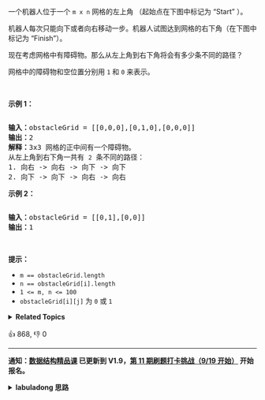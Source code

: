 <p>一个机器人位于一个<meta charset="UTF-8" />&nbsp;<code>m x n</code>&nbsp;网格的左上角 （起始点在下图中标记为 “Start” ）。</p>

<p>机器人每次只能向下或者向右移动一步。机器人试图达到网格的右下角（在下图中标记为 “Finish”）。</p>

<p>现在考虑网格中有障碍物。那么从左上角到右下角将会有多少条不同的路径？</p>

<p>网格中的障碍物和空位置分别用 <code>1</code> 和 <code>0</code> 来表示。</p>

<p>&nbsp;</p>

<p><strong>示例 1：</strong></p>
<img alt="" src="https://assets.leetcode.com/uploads/2020/11/04/robot1.jpg" />
<pre>
<strong>输入：</strong>obstacleGrid = [[0,0,0],[0,1,0],[0,0,0]]
<strong>输出：</strong>2
<strong>解释：</strong>3x3 网格的正中间有一个障碍物。
从左上角到右下角一共有 <code>2</code> 条不同的路径：
1. 向右 -&gt; 向右 -&gt; 向下 -&gt; 向下
2. 向下 -&gt; 向下 -&gt; 向右 -&gt; 向右
</pre>

<p><strong>示例 2：</strong></p>
<img alt="" src="https://assets.leetcode.com/uploads/2020/11/04/robot2.jpg" />
<pre>
<strong>输入：</strong>obstacleGrid = [[0,1],[0,0]]
<strong>输出：</strong>1
</pre>

<p>&nbsp;</p>

<p><strong>提示：</strong></p>

<ul>
	<li><code>m ==&nbsp;obstacleGrid.length</code></li>
	<li><code>n ==&nbsp;obstacleGrid[i].length</code></li>
	<li><code>1 &lt;= m, n &lt;= 100</code></li>
	<li><code>obstacleGrid[i][j]</code> 为 <code>0</code> 或 <code>1</code></li>
</ul>
<details><summary><strong>Related Topics</strong></summary>数组 | 动态规划 | 矩阵</details><br>

<div>👍 868, 👎 0</div>

<div id="labuladong"><hr>

**通知：[数据结构精品课](https://aep.h5.xeknow.com/s/1XJHEO) 已更新到 V1.9，[第 11 期刷题打卡挑战（9/19 开始）](https://mp.weixin.qq.com/s/eUG2OOzY3k_ZTz-CFvtv5Q) 开始报名。**

<details><summary><strong>labuladong 思路</strong></summary>

## 基本思路

动态规划问题层层优化的通用步骤：

1、根据 [动态规划核心套路](https://labuladong.github.io/article/fname.html?fname=动态规划详解进阶)，思考如何分解问题（状态转移方程），明确函数定义，写出暴力递归解；然后用 `memo` 备忘录消除重叠子问题，并根据 [这篇文章](https://labuladong.github.io/article/fname.html?fname=备忘录等基础) 确定 base case 的初始值。

2、（可选）根据 [动态规划核心套路](https://labuladong.github.io/article/fname.html?fname=动态规划详解进阶) 将自顶向下的递归解法改为自底向上的迭代解法，根据 [这篇文章](https://labuladong.github.io/article/fname.html?fname=最优子结构) 确定 `dp` 数组的迭代方向。

3、（可选）根据 [这篇文章](https://labuladong.github.io/article/fname.html?fname=状态压缩技巧) 尝试对多维 `dp` 数组进行降维打击，优化空间复杂度。

这道题分解问题规模的关键是：

到达 `(i, j)` 的路径条数等于到达 `(i-1, j)` 和到达 `(i, j-1)` 的路径条数之和。

那么 `dp` 函数的定义就是：

从 `grid[0][0]` 出发到达 `grid[i][j]` 的路径条数为 `dp(grid, i, j)`。

然后走流程，一步步优化，我把所有步骤都写在解法代码中了。

**标签：[动态规划](https://mp.weixin.qq.com/mp/appmsgalbum?__biz=MzAxODQxMDM0Mw==&action=getalbum&album_id=1318881141113536512)**

## 解法代码

```java
// 第一步：自顶向下带备忘录的递归
class Solution {
    public int uniquePathsWithObstacles(int[][] obstacleGrid) {
        int m = obstacleGrid.length;
        int n = obstacleGrid[0].length;
        memo = new int[m][n];
        return dp(obstacleGrid, m - 1, n - 1);
    }

    // 备忘录
    int[][] memo;

    // 定义：从 grid[0][0] 出发到达 grid[i][j] 的路径条数为 dp(grid, i, j)
    int dp(int[][] grid, int i, int j) {
        int m = grid.length, n = grid[0].length;
        // base case
        if (i < 0 || i >= m || j < 0 || j >= n
                || grid[i][j] == 1) {
            // 数组越界或者遇到阻碍
            return 0;
        }
        if (i == 0 && j == 0) {
            // 起点到起点的路径条数就是 1
            return 1;
        }
        if (memo[i][j] > 0) {
            // 避免冗余计算
            return memo[i][j];
        }
        // 状态转移方程：
        // 到达 grid[i][j] 的路径条数等于
        // 到达 grid[i-1][j] 的路径条数加上到达 grid[i][j-1] 的路径条数
        int left = dp(grid, i, j - 1);
        int upper = dp(grid, i - 1, j);
        int res = left + upper;
        // 存储备忘录
        memo[i][j] = res;
        return res;
    }
}

// 第二步：自底向上迭代的动态规划
class Solution2 {
    public int uniquePathsWithObstacles(int[][] obstacleGrid) {
        int m = obstacleGrid.length;
        int n = obstacleGrid[0].length;
        // 数组索引偏移一位，dp[0][..] dp[..][0] 代表 obstacleGrid 之外
        // 定义：到达 obstacleGrid[i][j] 的路径条数为 dp[i-1][j-1]
        int[][] dp = new int[m + 1][n + 1];
        // base case：如果没有障碍物，起点到起点的路径条数就是 1
        dp[1][1] = obstacleGrid[0][0] == 1 ? 0 : 1;

        for (int i = 1; i <= m; i++) {
            for (int j = 1; j <= n; j++) {
                if (i == 1 && j == 1) {
                    // 跳过 base case
                    continue;
                }
                if (obstacleGrid[i - 1][j - 1] == 1) {
                    // 跳过障碍物的格子
                    continue;
                }
                dp[i][j] = dp[i - 1][j] + dp[i][j - 1];
            }
        }
        // 返回到达 obstacleGrid[m-1][n-1] 的路径数量
        return dp[m][n];
    }
}

// 第三步：优化二维 dp 数组为一维 dp 数组
class Solution3 {
    public int uniquePathsWithObstacles(int[][] obstacleGrid) {
        int m = obstacleGrid.length;
        int n = obstacleGrid[0].length;
        // 根据二维 dp 数组优化为一维 dp 数组
        int[] dp = new int[n + 1];
        dp[1] = obstacleGrid[0][0] == 1 ? 0 : 1;

        for (int i = 1; i <= m; i++) {
            for (int j = 1; j <= n; j++) {
                if (i == 1 && j == 1) {
                    // 跳过 base case
                    continue;
                }
                if (obstacleGrid[i - 1][j - 1] == 1) {
                    // 跳过障碍物的格子
                    dp[j] = 0;
                    continue;
                }
                dp[j] = dp[j] + dp[j - 1];
            }
        }
        // 返回到达 obstacleGrid[m-1][n-1] 的路径数量
        return dp[n];
    }
}
```

</details>
</div>



